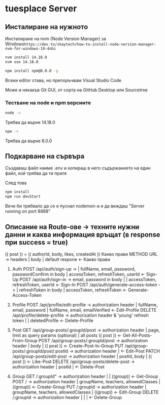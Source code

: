 # tuesplace Server

## Инсталиране на нужното

Инсталиране на nvm (Node Version Manager) за Windows`https://dev.to/skaytech/how-to-install-node-version-manager-nvm-for-windows-10-4nbi`

```bash
nvm install 14.18.0
nvm use 14.18.0
```

```bash
npm install npm@8.0.0 -g
```

Всеки editor става, но препоръчвам Visual Studio Code

Може и някакъв Git GUI, от сорта на GitHub Desktop или Sourcetree

### Тестване на node и npm версиите

```bash
node -v
```

Трябва да върне 14.18.0

```bash
npm -v
```

Трябва да върне 8.0.0

## Подкарване на сървъра

Създаваш файл наиме .env и копираш в него съдържанието на един файл, кой трябва да ти пратя

След това

```bash
npm install
npm run devStart
```

Вече би трябвало да се е пуснал nodemon-a и да виждаш "Server running on port 8888"

## Описание на Route-ове -> техните нужни данни и каква информация връщат (в response при success = true)

(( post )) = (( authorId, body, likes, createdAt ))
Какво прави METHOD URL -> headers | body | default respone <- Какво прави

1. Auth
   POST /api/auth/sign-up -> | fullName, email, password, passwordConfirm in body | accessToken, refreshToken, userId <- Sign-Up
   POST /api/auth/sign-in -> email, password in body | | accessToken, refreshToken, userId <- Sign-In
   POST /api/auth/generate-access-token -> | refreshToken in body | accessToken, refreshToken <- Generate-Access-Token

2. Profile
   POST /api/profile/edit-profile -> authorization header | fullName, email, password | fullName, email, emailVerified <- Edit-Profile
   DELETE /api/profile/delete-profile -> authorization header & 'young' refresh token | | deletedProfile <- Delete-Profile

3. Post
   GET /api/group-posts/:groupId/post -> authorization header | page, limit as query params (optional) | all posts (( post )) <- Get-All-Posts-From-Group
   POST /api/group-posts/:groupId/post -> authorization header | body | (( post )) <- Create-Post-In-Group
   PUT /api/group-posts/:groupId/post/:postId -> authorization header | <- Edit-Post
   PATCH /api/group-posts/edit-post -> authorization header | postId, body | (( post )) <- Like-Post
   DELETE /api/group-posts/delete-post -> authorization header | postId | <- Delete-Post

4. Group
   GET /:groupId" -> authorization header | | ((group)) <- Get-Group
   POST / -> authorization header | groupName, teachers, allowedClasses | ((group)) <- Create-Group
   PUT /:groupId -> authorization header | groupName, teachers, allowedClasses | ((group)) <- Edit-Group
   DELETE /:groupId -> authorization header | | | <- Delete-Group
